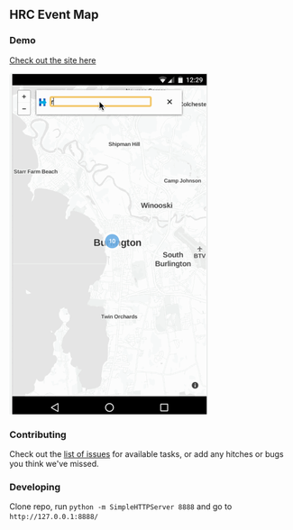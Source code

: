 ## HRC Event Map

### Demo
[Check out the site here](https://devprogress.us/hrc-events/)

![on search](images/hrc4.gif)

### Contributing
Check out the [list of issues](https://github.com/DevProgress/hrc-events/issues) for available tasks, or add any hitches or bugs you think we've missed.

### Developing
Clone repo, run `python -m SimpleHTTPServer 8888` and go to `http://127.0.0.1:8888/`